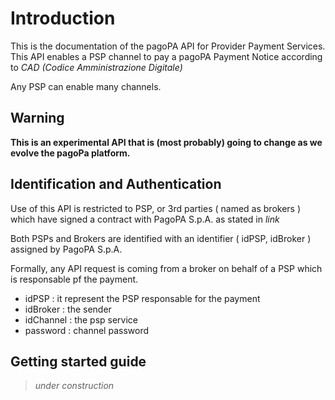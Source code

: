 
# Introduction

This is the documentation of the pagoPA API for Provider Payment Services. This API enables a PSP channel to pay a pagoPA Payment Notice according to _CAD (Codice Amministrazione Digitale)_

Any PSP can enable many channels.

## Warning

**This is an experimental API that is (most probably) going to change as we evolve the pagoPa platform.**


## Identification and Authentication

Use of this API is restricted to PSP, or 3rd parties ( named as brokers ) which have signed a contract with PagoPA S.p.A. as stated in _link_

Both PSPs and Brokers are identified with an identifier ( idPSP, idBroker )  assigned by PagoPA S.p.A.

Formally, any API request is coming from a broker on behalf of a PSP which is responsable pf the payment.

- idPSP : it represent the PSP responsable for the payment
- idBroker : the sender
- idChannel : the psp service
- password : channel password

## Getting started guide

> _under construction_
